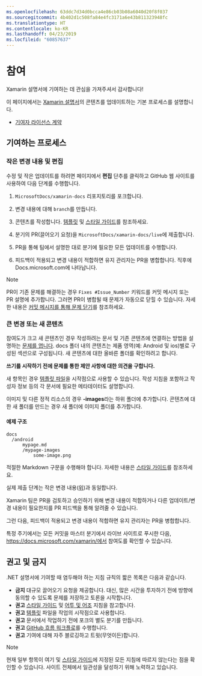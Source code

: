 ```yaml
---
ms.openlocfilehash: 63ddc7d34d0bcca4e86cb03b08a6040d20f8f037
ms.sourcegitcommit: 4b402d1c508fa84e4fc3171a6e43b811323948fc
ms.translationtype: HT
ms.contentlocale: ko-KR
ms.lasthandoff: 04/23/2019
ms.locfileid: "60857637"
---
```

# <a name="contributing"></a>참여

Xamarin 설명서에 기여하는 데 관심을 가져주셔서 감사합니다!

이 페이지에서는 [Xamarin 설명서](https://docs.microsoft.com/xamarin)의 콘텐츠를 업데이트하는 기본 프로세스를 설명합니다.

* [기여자 라이선스 계약](LICENSE)

## <a name="process-for-contributing"></a>기여하는 프로세스

### <a name="small-changes--edits"></a>작은 변경 내용 및 편집

수정 및 작은 업데이트를 하려면 페이지에서 **편집** 단추를 클릭하고 GitHub 웹 사이트를 사용하여 다음 단계를 수행합니다.

1. `MicrosoftDocs/xamarin-docs` 리포지토리를 포크합니다.

2. 변경 내용에 대해 `branch`를 만듭니다.

3. 콘텐츠를 작성합니다. [템플릿](../contributing-guidelines/template.md) 및 [스타일 가이드](../contributing-guidelines/voice-tone.md)를 참조하세요.

4. 분기의 PR(끌어오기 요청)을 `MicrosoftDocs/xamarin-docs/live`에 제출합니다.

5. PR을 통해 팀에서 설명한 대로 분기에 필요한 모든 업데이트를 수행합니다.

6. 피드백이 적용되고 변경 내용이 적합하면 유지 관리자는 PR을 병합합니다. 직후에 Docs.microsoft.com에 나타납니다.


> [!NOTE]
> PR이 기존 문제를 해결하는 경우 `Fixes #Issue_Number` 키워드를 커밋 메시지 또는 PR 설명에 추가합니다. 그러면 PR이 병합될 때 문제가 자동으로 닫힐 수 있습니다. 자세한 내용은 [커밋 메시지를 통해 문제 닫기](https://help.github.com/articles/closing-issues-via-commit-messages/)를 참조하세요.


### <a name="big-changes-or-new-content"></a>큰 변경 또는 새 콘텐츠

참여도가 크고 새 콘텐츠인 경우 작성하려는 문서 및 기존 콘텐츠에 연결하는 방법을 설명하는 [문제를 엽니다](https://github.com/MicrosoftDocs/xamarin-docs/issues). docs 폴더 내의 콘텐츠는 제품 영역(예: Android 및 ios)별로 구성된 섹션으로 구성됩니다. 새 콘텐츠에 대한 올바른 폴더를 확인하려고 합니다. 

**쓰기를 시작하기 전에 문제를 통한 제안 사항에 대한 의견을 구합니다.**

새 항목인 경우 [템플릿 파일](../contributing-guidelines/template.md)을 시작점으로 사용할 수 있습니다. 작성 지침을 포함하고 작성자 정보 등의 각 문서에 필요한 메타데이터도 설명합니다.

이미지 및 다른 정적 리소스의 경우 **<mypage>-images**라는 하위 폴더에 추가합니다. 콘텐츠에 대한 새 폴더를 만드는 경우 새 폴더에 이미지 폴더를 추가합니다.

#### <a name="example-structure"></a>예제 구조

    docs
      /android
          mypage.md
          /mypage-images
              some-image.png

적절한 Markdown 구문을 수행해야 합니다. 자세한 내용은 [스타일 가이드](../contributing-guidelines/template.md)를 참조하세요.

실제 제출 단계는 작은 변경 내용([위](#process-for-contributing))과 동일합니다.

Xamarin 팀은 PR을 검토하고 승인하기 위해 변경 내용이 적합하거나 다른 업데이트/변경 내용이 필요한지를 PR 피드백을 통해 알려줄 수 있습니다.

그런 다음, 피드백이 적용되고 변경 내용이 적합하면 유지 관리자는 PR을 병합합니다.

특정 주기에서는 모든 커밋을 마스터 분기에서 라이브 사이트로 푸시한 다음, https://docs.microsoft.com/xamarin/에서 참여도를 확인할 수 있습니다.

## <a name="dos-and-donts"></a>권고 및 금지

.NET 설명서에 기여할 때 염두해야 하는 지침 규칙의 짧은 목록은 다음과 같습니다.

- **금지** 대규모 끌어오기 요청을 제공합니다. 대신, 많은 시간을 투자하기 전에 방향에 동의할 수 있도록 문제를 저장하고 토론을 시작합니다.
- **권고** [스타일 가이드](../contributing-guidelines/template.md) 및 [어투 및 어조](../contributing-guidelines/voice-tone.md) 지침을 참고합니다.
- **권고** [템플릿](../contributing-guidelines/template.md) 파일을 작업의 시작점으로 사용합니다.
- **권고** 문서에서 작업하기 전에 포크의 별도 분기를 만듭니다.
- **권고** [GitHub 흐름 워크플로](https://guides.github.com/introduction/flow/)를 수행합니다.
- **권고** 기여에 대해 자주 블로깅하고 트윗(무엇이든)합니다.

> [!NOTE]
> 현재 일부 항목이 여기 및 [스타일 가이드](./contributing-guidelines/template.md)에 지정된 모든 지침에 따르지 않는다는 점을 확인할 수 있습니다. 사이트 전체에서 일관성을 달성하기 위해 노력하고 있습니다. 


